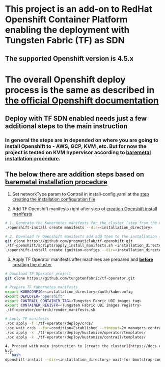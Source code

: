  # This project is an add-on to RedHat Openshift Container Platform enabling the deployment with Tungsten Fabric (TF) as SDN
## The supported Openshift version is 4.5.x

# The overall Openshift deploy process is the same as described in [the official Openshift documentation](https://docs.openshift.com/container-platform/4.5/installing)

## Deploy with TF SDN enabled needs just a few additional steps to the main instruction
### In general the steps are in depended on where you are going to install Openshift to - AWS, GCP, KVM ,etc. But for now the project is tested on KVM hypervisor according to [baremetal installation procedure](https://docs.openshift.com/container-platform/4.5/installing/installing_bare_metal/installing-bare-metal.html).

## The below there are addition steps based on [baremetal installation procedure](https://docs.openshift.com/container-platform/4.5/installing/installing_bare_metal/installing-bare-metal.html)

1. Set networkType param to Contrail in install-config.yaml at the [step creating the installation configuration file](https://docs.openshift.com/container-platform/4.5/installing/installing_bare_metal/installing-bare-metal.html#installation-initializing-manual_installing-bare-metal)

2. Add TF Openshift manifests right after step of [creation Openshift install manifests](https://docs.openshift.com/container-platform/4.5/installing/installing_bare_metal/installing-bare-metal.html#installation-user-infra-generate-k8s-manifest-ignition_installing-bare-metal)
```bash
# 1. Generate the Kubernetes manifests for the cluster (step from the main instruction)
./openshift-install create manifests --dir=<installation_directory>

# 2. Download TF Openshift manifests add add them to the installation (additional step)
git clone https://github.com/progmaticlab/tf-openshift.git
./tf-openshift/scripts/apply_install_manifests.sh <installation_directory>
./openshift-install create ignition-configs --dir=<installation_directory>
```

3. Apply TF Operator manifests after machines are prepared and [**before** creating the cluster](https://docs.openshift.com/container-platform/4.5/installing/installing_bare_metal/installing-bare-metal-network-customizations.html#installation-installing-bare-metal_installing-bare-metal-network-customizations)
```bash
# Download TF Operator project
git clone https://github.com/tungstenfabric/tf-operator.git

# Prepare TF Kubernetes manifests
export KUBECONFIG=<installation_directory>/auth/kubeconfig
export DEPLOYER="openshift"
export CONTRAIL_CONTAINER_TAG=<Tungsten Fabric UBI images tag>
export CONTAINER_REGISTR=<Tungsten Fabric UBI images registry>
./tf-operator/contrib/render_manifests.sh

# Apply TF manifests
./oc apply -f ./tf-operator/deploy/crds/
./oc wait crds --for=condition=Established --timeout=2m managers.contrail.juniper.net
./oc apply -k ./tf-operator/deploy/kustomize/operator/templates/
./oc apply -k ./tf-operator/deploy/kustomize/contrail/templates/

4. Proceed with main instruction to [create the cluster](https://docs.openshift.com/container-platform/4.5/installing/installing_bare_metal/installing-bare-metal-network-customizations.html#installation-installing-bare-metal_installing-bare-metal-network-customizations)
E.g. 
```bash
openshift-install --dir=<installation_directory> wait-for bootstrap-complete
```
